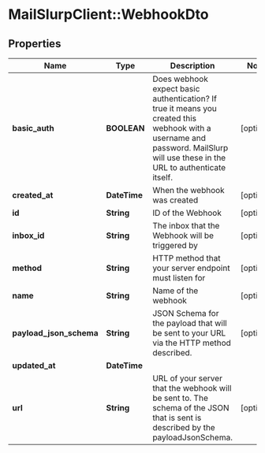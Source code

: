 # MailSlurpClient::WebhookDto

## Properties
Name | Type | Description | Notes
------------ | ------------- | ------------- | -------------
**basic_auth** | **BOOLEAN** | Does webhook expect basic authentication? If true it means you created this webhook with a username and password. MailSlurp will use these in the URL to authenticate itself. | [optional] 
**created_at** | **DateTime** | When the webhook was created | [optional] 
**id** | **String** | ID of the Webhook | [optional] 
**inbox_id** | **String** | The inbox that the Webhook will be triggered by | [optional] 
**method** | **String** | HTTP method that your server endpoint must listen for | [optional] 
**name** | **String** | Name of the webhook | [optional] 
**payload_json_schema** | **String** | JSON Schema for the payload that will be sent to your URL via the HTTP method described. | [optional] 
**updated_at** | **DateTime** |  | 
**url** | **String** | URL of your server that the webhook will be sent to. The schema of the JSON that is sent is described by the payloadJsonSchema. | [optional] 


